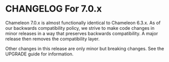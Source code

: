 CHANGELOG For 7.0.x
===================

Chameleon 7.0.x is almost functionally identical to Chameleon 6.3.x. As of our backwards compatibility policy, we
strive to make code changes in minor releases in a way that preserves backwards compatibility. A major release then
removes the compatibility layer.

Other changes in this release are only minor but breaking changes. See the UPGRADE guide for information.
